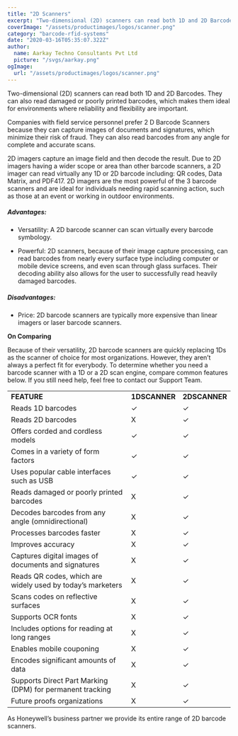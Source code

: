 ```yaml
---
title: "2D Scanners"
excerpt: "Two-dimensional (2D) scanners can read both 1D and 2D Barcodes. They can also read damaged or poorly printed barcodes, which makes them ideal for environments where reliability and flexibility are important."
coverImage: "/assets/productimages/logos/scanner.png"
category: "barcode-rfid-systems"
date: "2020-03-16T05:35:07.322Z"
author:
  name: Aarkay Techno Consultants Pvt Ltd
  picture: "/svgs/aarkay.png"
ogImage:
  url: "/assets/productimages/logos/scanner.png"
---
```


Two-dimensional (2D) scanners can read both 1D and 2D Barcodes. They can also read damaged or poorly printed barcodes, which makes them ideal for environments where reliability and flexibility are important.

Companies with field service personnel prefer 2 D Barcode Scanners because they can capture images of documents and signatures, which minimize their risk of fraud. They can also read barcodes from any angle for complete and accurate scans.

2D imagers capture an image field and then decode the result. Due to 2D imagers having a wider scope or area than other barcode scanners, a 2D imager can read virtually any 1D or 2D barcode including: QR codes, Data Matrix, and PDF417. 2D imagers are the most powerful of the 3 barcode scanners and are ideal for individuals needing rapid scanning action, such as those at an event or working in outdoor environments.

##### Advantages:

- Versatility: A 2D barcode scanner can scan virtually every barcode symbology.

- Powerful: 2D scanners, because of their image capture processing, can read barcodes from nearly every surface type including computer or mobile device screens, and even scan through glass surfaces. Their decoding ability also allows for the user to successfully read heavily damaged barcodes.

##### Disadvantages:

- Price: 2D barcode scanners are typically more expensive than linear imagers or laser barcode scanners.

**On Comparing**

Because of their versatility, 2D barcode scanners are quickly replacing 1Ds as the scanner of choice for most organizations. However, they aren’t always a perfect fit for everybody. To determine whether you need a barcode scanner with a 1D or a 2D scan engine, compare common features below. If you still need help, feel free to contact our Support Team.

|                                                            |               |               |
| ---------------------------------------------------------- | ------------- | ------------- |
| **FEATURE**                                                | **1DSCANNER** | **2DSCANNER** |
| Reads 1D barcodes                                          | ✓             | ✓             |
| Reads 2D barcodes                                          | X             | ✓             |
| Offers corded and cordless models                          | ✓             | ✓             |
| Comes in a variety of form factors                         | ✓             | ✓             |
| Uses popular cable interfaces such as USB                  | ✓             | ✓             |
| Reads damaged or poorly printed barcodes                   | X             | ✓             |
| Decodes barcodes from any angle (omnidirectional)          | X             | ✓             |
| Processes barcodes faster                                  | X             | ✓             |
| Improves accuracy                                          | X             | ✓             |
| Captures digital images of documents and signatures        | X             | ✓             |
| Reads QR codes, which are widely used by today’s marketers | X             | ✓             |
| Scans codes on reflective surfaces                         | X             | ✓             |
| Supports OCR fonts                                         | X             | ✓             |
| Includes options for reading at long ranges                | X             | ✓             |
| Enables mobile couponing                                   | X             | ✓             |
| Encodes significant amounts of data                        | X             | ✓             |
| Supports Direct Part Marking (DPM) for permanent tracking  | X             | ✓             |
| Future proofs organizations                                | X             | ✓             |

As Honeywell’s business partner we provide its entire range of 2D barcode scanners.
